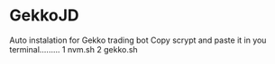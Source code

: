 # GekkoJD
Auto instalation for Gekko trading bot
Copy scrypt and paste it in you terminal.........
1 nvm.sh
2 gekko.sh
